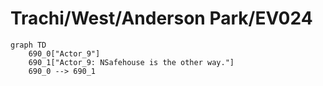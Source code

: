 # Trachi/West/Anderson Park/EV024


```mermaid
graph TD
    690_0["Actor_9"]
    690_1["Actor_9: NSafehouse is the other way."]
    690_0 --> 690_1
```